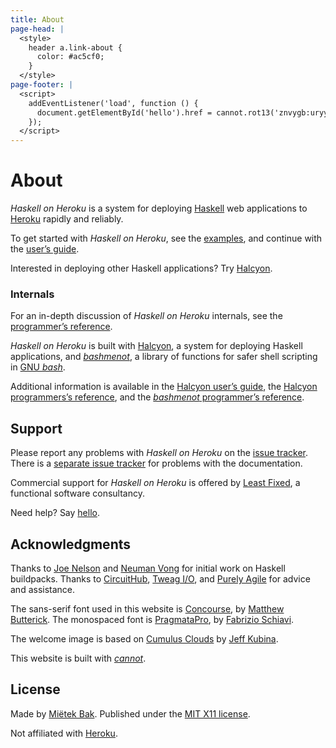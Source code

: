 ```yaml
---
title: About
page-head: |
  <style>
    header a.link-about {
      color: #ac5cf0;
    }
  </style>
page-footer: |
  <script>
    addEventListener('load', function () {
      document.getElementById('hello').href = cannot.rot13('znvygb:uryyb@yrnfgsvkrq.pbz');
    });
  </script>
---
```



About
=====

_Haskell on Heroku_ is a system for deploying [Haskell](http://haskell.org/) web applications to [Heroku](http://heroku.com/) rapidly and reliably.

To get started with _Haskell on Heroku_, see the [examples](.), and continue with the [user’s guide](guide/).

Interested in deploying other Haskell applications?  Try [Halcyon](http://halcyon.sh/).


### Internals

For an in-depth discussion of _Haskell on Heroku_ internals, see the [programmer’s reference](reference/).

_Haskell on Heroku_ is built with [Halcyon](http://halcyon.sh/), a system for deploying Haskell applications, and [_bashmenot_](http://bashmenot.mietek.io/), a library of functions for safer shell scripting in [GNU _bash_](http://gnu.org/software/bash/).

Additional information is available in the [Halcyon user’s guide](http://halcyon.sh/guide/), the [Halcyon programmers’s reference](http://halcyon.sh/reference/), and the [_bashmenot_ programmer’s reference](http://bashmenot.mietek.io/reference/).


Support
-------

Please report any problems with _Haskell on Heroku_ on the [issue tracker](https://github.com/mietek/haskell-on-heroku/issues/).  There is a [separate issue tracker](https://github.com/mietek/haskell-on-heroku-website/issues/) for problems with the documentation.

Commercial support for _Haskell on Heroku_ is offered by [Least Fixed](http://leastfixed.com/), a functional software consultancy.

Need help?  Say <a href="" id="hello">hello</a>.


Ac­knowl­edg­ments
---------------

Thanks to [Joe Nelson](http://begriffs.com/) and [Neuman Vong](https://github.com/luciferous/) for initial work on Haskell buildpacks.  Thanks to [CircuitHub](https://circuithub.com/), [Tweag I/O](http://www.tweag.io/), and [Purely Agile](http://purelyagile.com/) for advice and assistance.

The sans-serif font used in this website is [Concourse](http://practicaltypography.com/concourse.html), by [Matthew Butterick](http://practicaltypography.com/).  The monospaced font is [PragmataPro](http://www.fsd.it/fonts/pragmatapro.htm), by [Fabrizio Schiavi](http://www.fsd.it/).

The welcome image is based on [Cumulus Clouds](https://www.flickr.com/photos/kubina/152730867/) by [Jeff Kubina](https://www.flickr.com/photos/kubina/).

This website is built with [_cannot_](http://cannot.mietek.io/).


License
-------

Made by [Miëtek Bak](http://mietek.io/).  Published under the [MIT X11 license](license/).

Not affiliated with [Heroku](http://heroku.com/).
